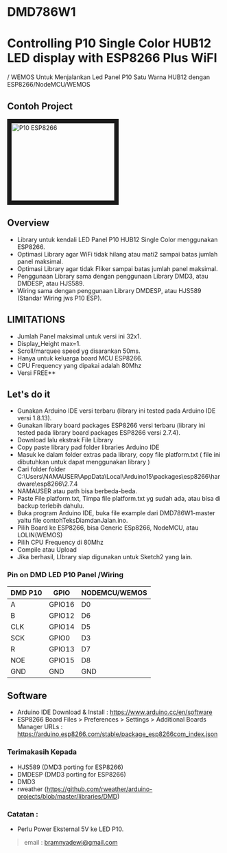 # DMD786W1

Controlling P10 Single Color HUB12 LED display with ESP8266 Plus WiFI 
=====================================================================
/ WEMOS
Untuk Menjalankan Led Panel P10 Satu Warna HUB12 dengan ESP8266/NodeMCU/WEMOS

## Contoh Project

<a href="https://www.youtube.com/watch?v=EoQWZDG82gc" target="_blank"><img src="https://i9.ytimg.com/vi/EoQWZDG82gc/mq2.jpg?sqp=CNj9oYIG&rs=AOn4CLDbsmEb5KHM2E6aguZfKzOWszJAmA"
alt="P10 ESP8266" width="240" height="180" border="10" /></a>

Overview
--------
* Library untuk kendali LED Panel P10 HUB12 Single Color menggunakan ESP8266.
* Optimasi Library agar WiFi tidak hilang atau mati2 sampai batas jumlah panel maksimal.
* Optimasi Library agar tidak Fliker sampai batas jumlah panel maksimal.
* Penggunaan Library sama dengan penggunaan Library DMD3, atau DMDESP, atau HJS589.
* Wiring sama dengan penggunaan Library DMDESP, atau HJS589 (Standar Wiring jws P10 ESP).



LIMITATIONS 
------------
* Jumlah Panel maksimal untuk versi ini 32x1.
* Display_Height max=1. 
* Scroll/marquee speed  yg disarankan 50ms.
* Hanya untuk keluarga board MCU ESP8266.
* CPU Frequency yang dipakai adalah 80Mhz
* Versi FREE**



Let's do it
------------
* Gunakan Arduino IDE versi terbaru (library ini tested pada Arduino IDE versi 1.8.13).
* Gunakan library board packages ESP8266 versi terbaru  (library ini tested pada library board packages ESP8266 versi 2.7.4).
* Download lalu ekstrak File Library 
* Copy paste library pad folder libraries Arduino IDE
* Masuk ke dalam folder extras pada library, copy file  platform.txt ( file ini dibutuhkan untuk dapat menggunakan library )
* Cari folder folder C:\Users\NAMAUSER\AppData\Local\Arduino15\packages\esp8266\hardware\esp8266\2.7.4  
* NAMAUSER atau path bisa berbeda-beda.
* Paste File platform.txt,  Timpa file platform.txt yg sudah ada, atau bisa di backup terlebih dahulu.
* Buka program Arduino IDE, buka file example dari DMD786W1-master  yaitu file contohTeksDiamdanJalan.ino.
* Pilih Board ke ESP8266, bisa Generic ESp8266, NodeMCU, atau LOLIN(WEMOS)
* Pilih CPU Frequency di 80Mhz
* Compile atau Upload 
* Jika berhasil, LIbrary siap digunakan untuk Sketch2 yang lain.


### Pin on DMD LED P10 Panel /Wiring

| DMD P10 | GPIO | NODEMCU/WEMOS | 
| ------- | ---- | ------- |
| A       | GPIO16 | D0    |                                                 
| B       | GPIO12 | D6    |                                                  
| CLK     | GPIO14 | D5    |                           
| SCK     | GPIO0  | D3    |                           
| R       | GPIO13 | D7    |
| NOE     | GPIO15 | D8    |
| GND     | GND    | GND   |


## Software
- Arduino IDE
  Download & Install : https://www.arduino.cc/en/software
- ESP8266 Board
  Files > Preferences > Settings > Additional Boards Manager URLs : https://arduino.esp8266.com/stable/package_esp8266com_index.json

### Terimakasih Kepada
- HJS589 (DMD3 porting for ESP8266)
- DMDESP (DMD3 porting for ESP8266)
- DMD3
- rweather (https://github.com/rweather/arduino-projects/blob/master/libraries/DMD)

### Catatan : 
- Perlu Power Eksternal 5V ke LED P10.

> email : bramnyadewi@gmail.com





